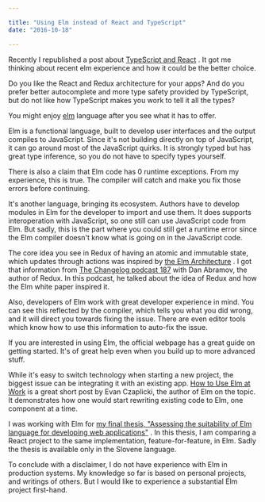 ```yaml
---

title: "Using Elm instead of React and TypeScript"
date: "2016-10-18"

---
```


Recently I republished a post about [TypeScript and React](https://medium.com/out-of-memory/typescript-with-react-and-jsx-2749eac50bfa#.dsm4a48sp) . It got me thinking about recent elm experience and how it could be the better choice.

Do you like the React and Redux architecture for your apps? And do you prefer better autocomplete and more type safety provided by TypeScript, but do not like how TypeScript makes you work to tell it all the types?

You might enjoy [elm](http://elm-lang.org/) language after you see what it has to offer.

Elm is a functional language, built to develop user interfaces and the output compiles to JavaScript. Since it's not building directly on top of JavaScript, it can go around most of the JavaScript quirks. It is strongly typed but has great type inference, so you do not have to specify types yourself.

There is also a claim that Elm code has 0 runtime exceptions. From my experience, this is true. The compiler will catch and make you fix those errors before continuing.

It's another language, bringing its ecosystem. Authors have to develop modules in Elm for the developer to import and use them. It does supports interoperation with JavaScript, so one still can use JavaScript code from Elm. But sadly, this is the part where you could still get a runtime error since the Elm compiler doesn't know what is going on in the JavaScript code.

The core idea you see in Redux of having an atomic and immutable state, which updates through actions was inspired by [the Elm Architecture](https://guide.elm-lang.org/architecture/) . I got that information from [The Changelog podcast 187](https://changelog.com/podcast/187) with Dan Abramov, the author of Redux. In this podcast, he talked about the idea of Redux and how the Elm white paper inspired it.

Also, developers of Elm work with great developer experience in mind. You can see this reflected by the compiler, which tells you what you did wrong, and it will direct you towards fixing the issue. There are even editor tools which know how to use this information to auto-fix the issue.

If you are interested in using Elm, the official webpage has a great guide on getting started. It's of great help even when you build up to more advanced stuff.

While it's easy to switch technology when starting a new project, the biggest issue can be integrating it with an existing app. [How to Use Elm at Work](http://elm-lang.org/blog/how-to-use-elm-at-work) is a great short post by Evan Czaplicki, the author of Elm on the topic. It demonstrates how one would start rewriting existing code to Elm, one component at a time.

I was working with Elm for [my final thesis, "Assessing the suitability of Elm language for developing web applications"](http://eprints.fri.uni-lj.si/4111/) . In this thesis, I am comparing a React project to the same implementation, feature-for-feature, in Elm. Sadly the thesis is available only in the Slovene language.

To conclude with a disclaimer, I do not have experience with Elm in production systems. My knowledge so far is based on personal projects, and writings of others. But I would like to experience a substantial Elm project first-hand.

